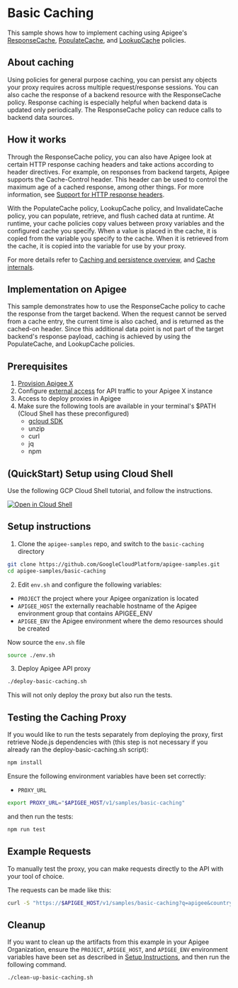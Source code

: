 # Basic Caching

This sample shows how to implement caching using Apigee's [ResponseCache](https://cloud.google.com/apigee/docs/api-platform/reference/policies/response-cache-policy), [PopulateCache](https://cloud.google.com/apigee/docs/api-platform/reference/policies/populate-cache-policy), and [LookupCache](https://cloud.google.com/apigee/docs/api-platform/reference/policies/lookup-cache-policy) policies.

## About caching

Using policies for general purpose caching, you can persist any objects your proxy requires across multiple request/response sessions. You can also cache the response of a backend resource with the ResponseCache policy. Response caching is especially helpful when backend data is updated only periodically. The ResponseCache policy can reduce calls to backend data sources.

## How it works

Through the ResponseCache policy, you can also have Apigee look at certain HTTP response caching headers and take actions according to header directives. For example, on responses from backend targets, Apigee supports the Cache-Control header. This header can be used to control the maximum age of a cached response, among other things. For more information, see [Support for HTTP response headers](https://cloud.google.com/apigee/docs/api-platform/cache/http-response-caching).

With the PopulateCache policy, LookupCache policy, and InvalidateCache policy, you can populate, retrieve, and flush cached data at runtime. At runtime, your cache policies copy values between proxy variables and the configured cache you specify. When a value is placed in the cache, it is copied from the variable you specify to the cache. When it is retrieved from the cache, it is copied into the variable for use by your proxy.

For more details refer to [Caching and persistence overview](https://cloud.google.com/apigee/docs/api-platform/cache/persistence-tools), and [Cache internals](https://cloud.google.com/apigee/docs/api-platform/cache/cache-internals).

## Implementation on Apigee

This sample demonstrates how to use the ResponseCache policy to cache the response from the target backend. When the request cannot be served from a cache entry, the current time is also cached, and is returned as the cached-on header. Since this additional data point is not part of the target backend's response payload, caching is achieved by using the PopulateCache, and LookupCache policies.

## Prerequisites

1. [Provision Apigee X](https://cloud.google.com/apigee/docs/api-platform/get-started/provisioning-intro)
2. Configure [external access](https://cloud.google.com/apigee/docs/api-platform/get-started/configure-routing#external-access) for API traffic to your Apigee X instance
3. Access to deploy proxies in Apigee
4. Make sure the following tools are available in your terminal's $PATH (Cloud Shell has these preconfigured)
    * [gcloud SDK](https://cloud.google.com/sdk/docs/install)
    * unzip
    * curl
    * jq
    * npm

## (QuickStart) Setup using Cloud Shell

Use the following GCP Cloud Shell tutorial, and follow the instructions.

[![Open in Cloud Shell](https://gstatic.com/cloudssh/images/open-btn.png)](https://ssh.cloud.google.com/cloudshell/open?cloudshell_git_repo=https://github.com/GoogleCloudPlatform/apigee-samples&cloudshell_git_branch=main&cloudshell_workspace=.&cloudshell_tutorial=basic-caching/docs/cloudshell-tutorial.md)

## Setup instructions

1. Clone the `apigee-samples` repo, and switch to the `basic-caching` directory

``` bash
git clone https://github.com/GoogleCloudPlatform/apigee-samples.git
cd apigee-samples/basic-caching
```

2. Edit `env.sh` and configure the following variables:

* `PROJECT` the project where your Apigee organization is located
* `APIGEE_HOST` the externally reachable hostname of the Apigee environment group that contains APIGEE_ENV
* `APIGEE_ENV` the Apigee environment where the demo resources should be created

Now source the `env.sh` file

```bash
source ./env.sh
```

3. Deploy Apigee API proxy

``` bash
./deploy-basic-caching.sh
```

This will not only deploy the proxy but also run the tests.

## Testing the Caching Proxy

If you would like to run the tests separately from deploying the proxy, first retrieve Node.js dependencies with (this step is not necessary if you already ran the deploy-basic-caching.sh script):

``` bash
npm install
```

Ensure the following environment variables have been set correctly:

* `PROXY_URL`

``` bash
export PROXY_URL="$APIGEE_HOST/v1/samples/basic-caching"
```

and then run the tests:

``` bash
npm run test
```

## Example Requests

To manually test the proxy, you can make requests directly to the API with your tool of choice.

The requests can be made like this:

``` bash
curl -S "https://$APIGEE_HOST/v1/samples/basic-caching?q=apigee&country=us"
```

## Cleanup

If you want to clean up the artifacts from this example in your Apigee Organization, ensure the `PROJECT`, `APIGEE_HOST`, and `APIGEE_ENV` environment variables have been set as described in [Setup Instructions](#setup-instructions), and then run the following command.

``` bash
./clean-up-basic-caching.sh
```
